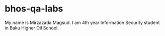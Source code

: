 # bhos-qa-labs

My name is Mirzazada Magsud. I am 4th year Information Security student in Baku Higher Oil School.
